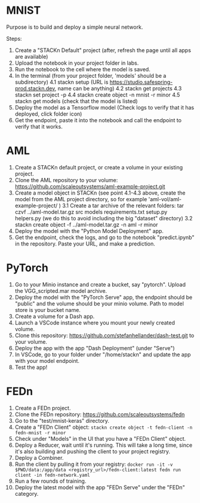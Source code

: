# MNIST

Purpose is to build and deploy a simple neural network.

Steps:

1. Create a "STACKn Default" project (after, refresh the page until all apps are available)
2. Upload the notebook in your project folder in labs.
3. Run the notebook to the cell where the model is saved.
4. In the terminal (from your project folder, 'models' should be a subdirectory)
    4.1 stackn setup (URL is https://studio.safespring-prod.stackn.dev, name can be anything)
    4.2 stackn get projects
    4.3 stackn set project -p <project name>
    4.4 stackn create object -n mnist -r minor
    4.5 stackn get models (check that the model is listed)
5. Deploy the model as a Tensorflow model (Check logs to verify that it has deployed, click folder icon)
6. Get the endpoint, paste it into the notebook and call the endpoint to verify that it works.


# AML

1. Create a STACKn default project, or create a volume in your existing project.
2. Clone the AML repository to your volume: https://github.com/scaleoutsystems/aml-example-project.git
3. Create a model object in STACKn (see point 4.1-4.3 above, create the model from the AML project directory, so for example 'aml-vol/aml-example-project/ )
    3.1 Create a tar archive of the relevant folders: tar czvf ../aml-model.tar.gz src models requirements.txt setup.py helpers.py (we do this to avoid including the big "dataset" directory)
    3.2 stackn create object -f ../aml-model.tar.gz -n aml -r minor
5. Deploy the model with the "Python Model Deployment" app.
6. Get the endpoint, check the logs, and go to the notebook "predict.ipynb" in the repository. Paste your URL, and make a prediction.

# PyTorch

1. Go to your Minio instance and create a bucket, say "pytorch". Upload the VGG_scripted.mar model archive.
2. Deploy the model with the "PyTorch Serve" app, the endpoint should be "public" and the volume should be your minio volume. Path to model store is your bucket name.
3. Create a volume for a Dash app.
4. Launch a VSCode instance where you mount your newly created volume.
5. Clone this repository: https://github.com/stefanhellander/dash-test.git to your volume.
6. Deploy the app with the app "Dash Deployment" (under "Serve")
7. In VSCode, go to your folder under "/home/stackn" and update the app with your model endpoint.
8. Test the app!

# FEDn

1. Create a FEDn project.
2. Clone the FEDn repository: https://github.com/scaleoutsystems/fedn
3. Go to the "test/mnist-keras" directory.
4. Create a "FEDn Client" object:
```stackn create object -t fedn-client -n fedn-mnist -r minor```
5. Check under "Models" in the UI that you have a "FEDn Client" object.
6. Deploy a Reducer, wait until it's running. This will take a long time, since it's also building and pushing the client to your project registry.
7. Deploy a Combiner.
8. Run the client by pulling it from your registry:
```docker run -it -v $PWD/data:/app/data <registry_url>/fedn-client:latest fedn run client -in fedn-network.yaml```
9. Run a few rounds of training.
10. Deploy the latest model with the app "FEDn Serve" under the "FEDn" category.
